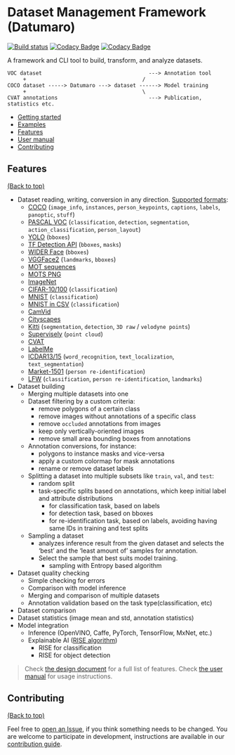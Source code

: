 # Dataset Management Framework (Datumaro)

[![Build status](https://github.com/openvinotoolkit/datumaro/actions/workflows/health_check.yml/badge.svg)](https://github.com/openvinotoolkit/datumaro/actions/workflows/health_check.yml)
[![Codacy Badge](https://api.codacy.com/project/badge/Grade/759d2d873b59495aa3d3f8c51b786246)](https://app.codacy.com/gh/openvinotoolkit/datumaro?utm_source=github.com&utm_medium=referral&utm_content=openvinotoolkit/datumaro&utm_campaign=Badge_Grade_Dashboard)
[![Codacy Badge](https://app.codacy.com/project/badge/Coverage/9511b691ff134e739ea6fc524f7cc760)](https://www.codacy.com/gh/openvinotoolkit/datumaro?utm_source=github.com&utm_medium=referral&utm_content=openvinotoolkit/datumaro&utm_campaign=Badge_Coverage)

A framework and CLI tool to build, transform, and analyze datasets.

<!--lint disable fenced-code-flag-->
```
VOC dataset                                  ---> Annotation tool
     +                                     /
COCO dataset -----> Datumaro ---> dataset ------> Model training
     +                                     \
CVAT annotations                             ---> Publication, statistics etc.
```
<!--lint enable fenced-code-flag-->

- [Getting started](openvinotoolkit.io/datumaro/getting_started)
- [Examples](openvinotoolkit.io/datumaro/examples)
- [Features](#features)
- [User manual](openvinotoolkit.io/datumaro/docs/user-manual)
- [Contributing](#contributing)

## Features

[(Back to top)](#dataset-management-framework-datumaro)

- Dataset reading, writing, conversion in any direction. [Supported formats](docs/user_manual.md#supported-formats):
  - [COCO](http://cocodataset.org/#format-data) (`image_info`, `instances`, `person_keypoints`, `captions`, `labels`, `panoptic`, `stuff`)
  - [PASCAL VOC](http://host.robots.ox.ac.uk/pascal/VOC/voc2012/htmldoc/index.html) (`classification`, `detection`, `segmentation`, `action_classification`, `person_layout`)
  - [YOLO](https://github.com/AlexeyAB/darknet#how-to-train-pascal-voc-data) (`bboxes`)
  - [TF Detection API](https://github.com/tensorflow/models/blob/master/research/object_detection/g3doc/using_your_own_dataset.md) (`bboxes`, `masks`)
  - [WIDER Face](http://shuoyang1213.me/WIDERFACE/) (`bboxes`)
  - [VGGFace2](https://github.com/ox-vgg/vgg_face2) (`landmarks`, `bboxes`)
  - [MOT sequences](https://arxiv.org/pdf/1906.04567.pdf)
  - [MOTS PNG](https://www.vision.rwth-aachen.de/page/mots)
  - [ImageNet](http://image-net.org/)
  - [CIFAR-10/100](https://www.cs.toronto.edu/~kriz/cifar.html) (`classification`)
  - [MNIST](http://yann.lecun.com/exdb/mnist/) (`classification`)
  - [MNIST in CSV](https://pjreddie.com/projects/mnist-in-csv/) (`classification`)
  - [CamVid](http://mi.eng.cam.ac.uk/research/projects/VideoRec/CamVid/)
  - [Cityscapes](https://www.cityscapes-dataset.com/)
  - [Kitti](http://www.cvlibs.net/datasets/kitti/index.php) (`segmentation`, `detection`, `3D raw` / `velodyne points`)
  - [Supervisely](https://docs.supervise.ly/data-organization/00_ann_format_navi) (`point cloud`)
  - [CVAT](https://github.com/openvinotoolkit/cvat/blob/develop/cvat/apps/documentation/xml_format.md)
  - [LabelMe](http://labelme.csail.mit.edu/Release3.0)
  - [ICDAR13/15](https://rrc.cvc.uab.es/?ch=2) (`word_recognition`, `text_localization`, `text_segmentation`)
  - [Market-1501](https://www.aitribune.com/dataset/2018051063) (`person re-identification`)
  - [LFW](http://vis-www.cs.umass.edu/lfw/) (`classification`, `person re-identification`, `landmarks`)
- Dataset building
  - Merging multiple datasets into one
  - Dataset filtering by a custom criteria:
    - remove polygons of a certain class
    - remove images without annotations of a specific class
    - remove `occluded` annotations from images
    - keep only vertically-oriented images
    - remove small area bounding boxes from annotations
  - Annotation conversions, for instance:
    - polygons to instance masks and vice-versa
    - apply a custom colormap for mask annotations
    - rename or remove dataset labels
  - Splitting a dataset into multiple subsets like `train`, `val`, and `test`:
    - random split
    - task-specific splits based on annotations,
      which keep initial label and attribute distributions
      - for classification task, based on labels
      - for detection task, based on bboxes
      - for re-identification task, based on labels,
        avoiding having same IDs in training and test splits
  - Sampling a dataset
    - analyzes inference result from the given dataset
      and selects the ‘best’ and the ‘least amount of’ samples for annotation.
    - Select the sample that best suits model training.
      - sampling with Entropy based algorithm
- Dataset quality checking
  - Simple checking for errors
  - Comparison with model inference
  - Merging and comparison of multiple datasets
  - Annotation validation based on the task type(classification, etc)
- Dataset comparison
- Dataset statistics (image mean and std, annotation statistics)
- Model integration
  - Inference (OpenVINO, Caffe, PyTorch, TensorFlow, MxNet, etc.)
  - Explainable AI ([RISE algorithm](https://arxiv.org/abs/1806.07421))
    - RISE for classification
    - RISE for object detection

> Check [the design document](openvinotoolkit.io/datumaro/docs/design) for a full list of features.
> Check [the user manual](openvinotoolkit.io/datumaro/docs/user-manual) for usage instructions.

## Contributing

[(Back to top)](#dataset-management-framework-datumaro)

Feel free to
[open an Issue](https://github.com/openvinotoolkit/datumaro/issues/new), if you
think something needs to be changed. You are welcome to participate in
development, instructions are available in our
[contribution guide](openvinotoolkit.io/datumaro/contribution-guide/).
